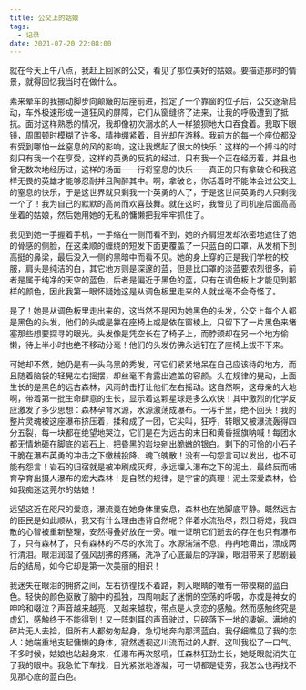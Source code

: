 ```yaml
---
title: 公交上的姑娘
tags:
  - 记录
date: 2021-07-20 22:08:00
---
```


就在今天上午八点，我赶上回家的公交，看见了那位美好的姑娘。要描述那时的情景，就得回忆我当时在做什么。

素来晕车的我挪动脚步向颠簸的后座前进，捡定了一个靠窗的位子后，公交逐渐启动，车外极速形成一道狂风的屏障，它们从窗缝挤了进来，让我的呼吸遭到了抵抗。面对这样熟悉的情况，我却像初次溺水的人一样狼狈地大口吞食着。我取下眼镜，周围顿时模糊了许多，精神绷紧着，目光却在游移。我前方的每一个座位都没有受到哪怕一丝窒息的风的影响，这让我燃起了很大的快乐：这样的一个搏斗的时刻只有我一个在享受，这样的英勇的反抗的经过，只有我一个正在经历着，并且也曾无数次地经历过，这样的场面——行将窒息的快乐——真正的只有拿破仑和我这样无畏的英雄才能够忍耐并且陶醉其中。啊，拿破仑，你活着时不能体会过公交上的窒息的快乐，于是这世界就只剩我一个英勇的人了，于是这世间英勇的人只剩我一个了！我为自己的默默的高尚而欢喜鼓舞。就在这时，我瞥见了司机座后面高高坐着的姑娘，然后她用她的无私的慵懒把我牢牢抓住了。

<!--more-->

我见到她一手握着手机，一手缩在一侧而看不到，她的齐肩短发却浓密地遮住了她的骨感的侧脸，在这柔顺的缠绕的短发下面更覆盖了一只蓝白的口罩，从发梢下到高挺的鼻梁，最后没入一侧的黑暗中而看不见。她的身上穿的正是我们学校的校服，肩头是纯洁的白，其它地方则是深邃的蓝，但是比口罩的淡蓝要浓烈很多，前者是属于纯净的天空的蓝色，后者是偏近于黑色的蓝，只有在调色板上才能见到那样的颜色，因此我第一眼怀疑她这是从调色板里走来的人就丝毫不会奇怪了。

是了！她是从调色板里走出来的，这当然不是因为她黑色的头发，公交上每个人都是黑色的头发，他们的头或是靠在座椅上或是依在窗棱上，只留下了一片黑色来堵塞那些想要探寻的眼光。头发像是凭空长在了椅子上，而脖颈却在另一个地方偷懒，待上半小时也绝不移动分毫！他们的头发仿佛永远钉在了座椅上拔不下来。

可她却不然，她仍是有一头乌黑的秀发，可它们紧紧地呆在自己应该待的地方，而且随着脑袋的轻晃左右摇摆，却丝毫不肯露出遮盖的容颜。头在规律的晃动，上面生长的是黑色的远古森林，风雨的击打让他们左右摇动。这自然啊，这母亲的大地啊，带着第一批生命肆意的生长，显示着这颗星球是多么欢快！其中激烈的化学反应激发了多少思想：森林孕育水源，水源激荡成瀑布。一泻千里，绝不回头！我的整片灵魂被这座瀑布挤压着，揉和成了一团，它尖叫，狂呼，转眼又被瀑流轰得四分五裂，每一块都在绝望地哭泣，它们是在为远古的末日和黄昏摇旗呐喊！每团水都无情地砸在脚底的岩石上，把昏黑的岩块剜出脆嫩的银白。剩下的可怜的小石子干脆在瀑布英勇的冲击之下缴械投降、魂飞魄散！没有一句怨言可以发出，也不可能有怨言！岩石的归宿就是被冲刷成灰烬，永远埋入瀑布之下的泥土，最终反而哺育孕育出摄人瀑布的宏大森林！是自然的规律，是宇宙的真理！泥土深爱森林，恰如我痴迷这莞尔的姑娘！

远望这近在咫尺的爱恋，瀑流竟在她身体里安息，森林也在她脚底平静。既然远古的臣民是如此顺从，我又有什么理由违背自然呢？伴着水流殆尽，烈日将熄，我四散的心智被重新整理，安然得叠好放在一旁。唯一证明它们逝去的存在也只有瀑布了，只有森林了，只有森林的不尽的水流了。水源湍湍不息，冉冉地涌出，漂成两行清泪。眼泪润湿了强风刮拂的疼痛，洗净了心底最后的浮躁，眼泪带来了悲剧最后的结局，如今它却是第一次美丽的相识！

我迷失在眼泪的拥挤之间，左右彷徨找不着路，刺入眼睛的唯有一带模糊的蓝白色。轻快的颜色驱散了脑中的孤独，四周响起了迷惘的空荡的呼吸，亦或是神女的呻吟和啜泣？声音越来越亮，又越来越软，带点是人贪恋的感触。然而感触终究是虚幻，感触终于不能得到！又一阵刺耳的声音驶过，只碎落下一地的凄婉。满地的碎片无人去捡，但所有人都匆匆起身，急切地奔向那湾蓝白。我仔细瞧见了我的恋人：她端重地支起慵懒的身体，寂然透视这川流而过的人群。这叫我松了一口气。不多时候，姑娘也站起身来，任瀑布再次怒吼，任森林狂劲生长，她眨眼就消失在了我的眼中。我急忙下车找，目光紧张地游凝，可一切都是徒劳，我怎么也再找不见那心底的蓝白色。
